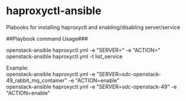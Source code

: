# haproxyctl-ansible

Plabooks for installing haproxyctl and enabling/disabling server/service

##Playbook command Usage###

openstack-ansible haproxyctl.yml -e "SERVER=" -e "ACTION="  
openstack-ansible haproxyctl.yml -t list_service  

Example:  
openstack-ansible haproxyctl.yml -e "SERVER=sdc-openstack-49_rabbit_mq_container" -e "ACTION=enable"  
openstack-ansible haproxyctl.yml -e "SERVER=sdc-openstack-49" -e "ACTION=enable"  
